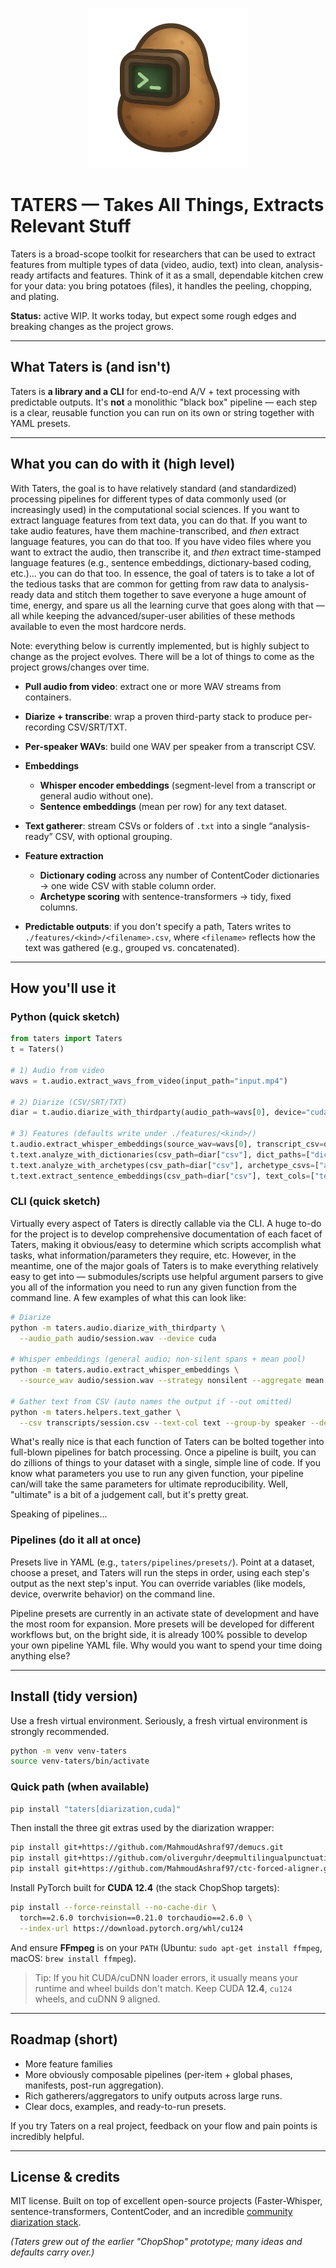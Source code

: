 <p align="center">
  <img src="https://github.com/ryanboyd/taters/blob/main/img/taters-small.png?raw=true" alt="Taters!"/>
</p>


# TATERS — Takes All Things, Extracts Relevant Stuff

Taters is a broad-scope toolkit for researchers that can be used to extract features from multiple types of data (video, audio, text) into clean, analysis-ready artifacts and features. Think of it as a small, dependable kitchen crew for your data: you bring potatoes (files), it handles the peeling, chopping, and plating.

**Status:** active WIP. It works today, but expect some rough edges and breaking changes as the project grows.

---

## What Taters is (and isn't)

Taters is **a library and a CLI** for end-to-end A/V + text processing with predictable outputs. It's **not** a monolithic "black box" pipeline — each step is a clear, reusable function you can run on its own or string together with YAML presets.

---

## What you can do with it (high level)

With Taters, the goal is to have relatively standard (and standardized) processing pipelines for different types of data commonly used (or increasingly used) in the computational social sciences. If you want to extract language features from text data, you can do that. If you want to take audio features, have them machine-transcribed, and *then* extract language features, you can do that too. If you have video files where you want to extract the audio, then transcribe it, and *then* extract time-stamped language features (e.g., sentence embeddings, dictionary-based coding, etc.)... you can do that too. In essence, the goal of taters is to take a lot of the tedious tasks that are common for getting from raw data to analysis-ready data and stitch them together to save everyone a huge amount of time, energy, and spare us all the learning curve that goes along with that — all while keeping the advanced/super-user abilities of these methods available to even the most hardcore nerds.

Note: everything below is currently implemented, but is highly subject to change as the project evolves. There will be a lot of things to come as the project grows/changes over time.

* **Pull audio from video**: extract one or more WAV streams from containers.
* **Diarize + transcribe**: wrap a proven third-party stack to produce per-recording CSV/SRT/TXT.
* **Per-speaker WAVs**: build one WAV per speaker from a transcript CSV.
* **Embeddings**

  * **Whisper encoder embeddings** (segment-level from a transcript or general audio without one).
  * **Sentence embeddings** (mean per row) for any text dataset.
* **Text gatherer**: stream CSVs or folders of `.txt` into a single “analysis-ready” CSV, with optional grouping.
* **Feature extraction**

  * **Dictionary coding** across any number of ContentCoder dictionaries → one wide CSV with stable column order.
  * **Archetype scoring** with sentence-transformers → tidy, fixed columns.
* **Predictable outputs**: if you don't specify a path, Taters writes to `./features/<kind>/<filename>.csv`, where `<filename>` reflects how the text was gathered (e.g., grouped vs. concatenated).

---

## How you'll use it

### Python (quick sketch)

```python
from taters import Taters
t = Taters()

# 1) Audio from video
wavs = t.audio.extract_wavs_from_video(input_path="input.mp4")

# 2) Diarize (CSV/SRT/TXT)
diar = t.audio.diarize_with_thirdparty(audio_path=wavs[0], device="cuda")

# 3) Features (defaults write under ./features/<kind>/)
t.audio.extract_whisper_embeddings(source_wav=wavs[0], transcript_csv=diar["csv"])
t.text.analyze_with_dictionaries(csv_path=diar["csv"], dict_paths=["dicts/LIWC-22.dicx"])
t.text.analyze_with_archetypes(csv_path=diar["csv"], archetype_csvs=["archetypes/Resilience.csv"])
t.text.extract_sentence_embeddings(csv_path=diar["csv"], text_cols=["text"], id_cols=["speaker"], group_by=["speaker"])
```

### CLI (quick sketch)

Virtually every aspect of Taters is directly callable via the CLI. A huge to-do for the project is to develop comprehensive documentation of each facet of Taters, making it obvious/easy to determine which scripts accomplish what tasks, what information/parameters they require, etc. However, in the meantime, one of the major goals of Taters is to make everything relatively easy to get into — submodules/scripts use helpful argument parsers to give you all of the information you need to run any given function from the command line. A few examples of what this can look like:

```bash
# Diarize
python -m taters.audio.diarize_with_thirdparty \
  --audio_path audio/session.wav --device cuda

# Whisper embeddings (general audio; non-silent spans + mean pool)
python -m taters.audio.extract_whisper_embeddings \
  --source_wav audio/session.wav --strategy nonsilent --aggregate mean

# Gather text from CSV (auto names the output if --out omitted)
python -m taters.helpers.text_gather \
  --csv transcripts/session.csv --text-col text --group-by speaker --delimiter ,
```

What's really nice is that each function of Taters can be bolted together into full-blown pipelines for batch processing. Once a pipeline is built, you can do zillions of things to your dataset with a single, simple line of code. If you know what parameters you use to run any given function, your pipeline can/will take the same parameters for ultimate reproducibility. Well, "ultimate" is a bit of a judgement call, but it's pretty great.

Speaking of pipelines...

### Pipelines (do it all at once)

Presets live in YAML (e.g., `taters/pipelines/presets/`). Point at a dataset, choose a preset, and Taters will run the steps in order, using each step's output as the next step's input. You can override variables (like models, device, overwrite behavior) on the command line.

Pipeline presets are currently in an activate state of development and have the most room for expansion. More presets will be developed for different workflows but, on the bright side, it is already 100% possible to develop your own pipeline YAML file. Why would you want to spend your time doing anything else?

---

## Install (tidy version)

Use a fresh virtual environment. Seriously, a fresh virtual environment is strongly recommended.

```bash
python -m venv venv-taters
source venv-taters/bin/activate
```

### Quick path (when available)

```bash
pip install "taters[diarization,cuda]"
```

Then install the three git extras used by the diarization wrapper:

```bash
pip install git+https://github.com/MahmoudAshraf97/demucs.git
pip install git+https://github.com/oliverguhr/deepmultilingualpunctuation.git
pip install git+https://github.com/MahmoudAshraf97/ctc-forced-aligner.git
```

Install PyTorch built for **CUDA 12.4** (the stack ChopShop targets):

```bash
pip install --force-reinstall --no-cache-dir \
  torch==2.6.0 torchvision==0.21.0 torchaudio==2.6.0 \
  --index-url https://download.pytorch.org/whl/cu124
```

And ensure **FFmpeg** is on your `PATH` (Ubuntu: `sudo apt-get install ffmpeg`, macOS: `brew install ffmpeg`).

> Tip: If you hit CUDA/cuDNN loader errors, it usually means your runtime and wheel builds don't match. Keep CUDA **12.4**, `cu124` wheels, and cuDNN 9 aligned.

---

## Roadmap (short)

* More feature families
* More obviously composable pipelines (per-item + global phases, manifests, post-run aggregation).
* Rich gatherers/aggregators to unify outputs across large runs.
* Clear docs, examples, and ready-to-run presets.

If you try Taters on a real project, feedback on your flow and pain points is incredibly helpful.

---

## License & credits

MIT license. Built on top of excellent open-source projects (Faster-Whisper, sentence-transformers, ContentCoder, and an incredible [community diarization stack](https://github.com/MahmoudAshraf97/whisper-diarization).

*(Taters grew out of the earlier "ChopShop" prototype; many ideas and defaults carry over.)*

